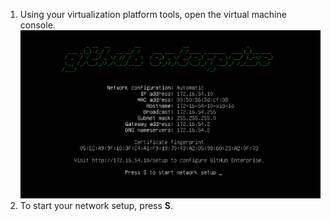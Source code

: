 1. Using your virtualization platform tools, open the virtual machine console.
  ![{% data variables.product.prodname_enterprise %} console](/assets/images/enterprise/network-configuration/virtual-machine-console.png)
2. To start your network setup, press **S**.

